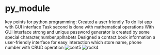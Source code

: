 # py_module
key points for python programming:
Created a user friendly To do list app with GUI interface
Task second is done with mathematical operations
With GUI interface strong and unique password generator is created by some special character,number,aplhabets 
Designed a contact book information a user-friendly interface for easy interaction which store name, phone number with CRUD operation
![cont5](https://github.com/user-attachments/assets/85399916-809a-44db-945b-e108081cc433)
![rock4](https://github.com/user-attachments/assets/b467e1f5-8b03-4f85-9637-01c533d17d40)
